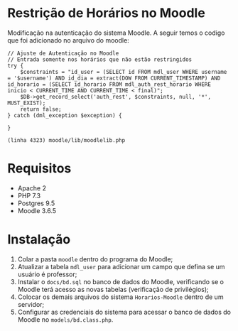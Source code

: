# Restrição de Horários no Moodle
Modificação na autenticação do sistema Moodle. A seguir temos o codigo que foi adicionado no arquivo do moodle:

```
// Ajuste de Autenticação no Moodle
// Entrada somente nos horários que não estão restringidos
try {
    $constraints = "id_user = (SELECT id FROM mdl_user WHERE username = '$username') AND id_dia = extract(DOW FROM CURRENT_TIMESTAMP) AND id_horario = (SELECT id_horario FROM mdl_auth_rest_horario WHERE inicio < CURRENT_TIME AND CURRENT_TIME < final)";
    $DB->get_record_select('auth_rest', $constraints, null, '*', MUST_EXIST);
    return false;
} catch (dml_exception $exception) {

}
```
```
(linha 4323) moodle/lib/moodlelib.php
```

# Requisitos
* Apache 2
* PHP 7.3
* Postgres 9.5
* Moodle 3.6.5


 # Instalação
 1. Colar a pasta `moodle` dentro do programa do Moodle;
 2. Atualizar a tabela `mdl_user` para adicionar um campo que defina se um usuário é professor;
 3. Instalar o `docs/bd.sql` no banco de dados do Moodle, verificando se o Moodle terá acesso as novas tabelas (verificação de privilégios);
 4. Colocar os demais arquivos do sistema `Horarios-Moodle` dentro de um servidor;
 5. Configurar as credenciais do sistema para acessar o banco de dados do Moodle no `models/bd.class.php`.
